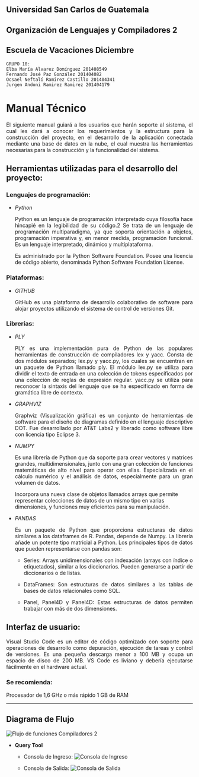 ## Universidad San Carlos de Guatemala
## Organización de Lenguajes y Compiladores 2
## Escuela de Vacaciones Diciembre

    GRUPO 10:
    Elba María Alvarez Domínguez 201408549
    Fernando José Paz González 201404082
    Ocsael Neftalí Ramirez Castillo 201404341
    Jurgen Andoni Ramirez Ramirez 201404179

 
# **Manual Técnico**

<p style="text-align: justify;"> El siguiente manual guiará a los usuarios que harán soporte al sistema, el cual les dará a conocer los requerimientos y la estructura para la construcción del proyecto, en el desarrollo de la aplicación conectada mediante una base de datos en la nube, el cual muestra las herramientas necesarias para la construcción y la funcionalidad del sistema. </p>


## **Herramientas utilizadas para el desarrollo del proyecto:**

### Lenguajes de programación:

* _Python_   

    <p style="text-align: justify;"> Python es un lenguaje de programación interpretado cuya filosofía hace hincapié en la legibilidad de su código.2​ Se trata de un lenguaje de programación multiparadigma, ya que soporta orientación a objetos, programación imperativa y, en menor medida, programación funcional. Es un lenguaje interpretado, dinámico y multiplataforma. </p>  

    <p style="text-align: justify;"> Es administrado por la Python Software Foundation. Posee una licencia de código abierto, denominada Python Software Foundation License. </p>

### Plataformas:
* _GITHUB_

    <p style="text-align: justify;"> GitHub es una plataforma de desarrollo colaborativo de software para alojar proyectos utilizando el sistema de control de versiones Git. </p>

### Librerías:

* _PLY_

    <p style="text-align: justify;"> PLY es una implementación pura de Python de las populares herramientas de construcción de compiladores lex y yacc. Consta de dos módulos separados; lex.py y yacc.py, los cuales se encuentran en un paquete de Python llamado ply. El módulo lex.py se utiliza para dividir el texto de entrada en una colección de tokens especificados por una colección de reglas de expresión regular. yacc.py se utiliza para reconocer la sintaxis del lenguaje que se ha especificado en forma de gramática libre de contexto. </p>

* _GRAPHVIZ_

    <p style="text-align: justify;"> Graphviz (Visualización gráfica) es un conjunto de herramientas de software para el diseño de diagramas definido en el lenguaje descriptivo DOT. Fue desarrollado por AT&T Labs2​ y liberado como software libre con licencia tipo Eclipse 3. </p>

* _NUMPY_

    <p style="text-align: justify;"> Es una librería de Python que da soporte para crear vectores y matrices grandes, multidimensionales, junto con una gran colección de funciones matemáticas de alto nivel para operar con ellas. Especializada en el cálculo numérico y el análisis de datos, especialmente para un gran volumen de datos.

    Incorpora una nueva clase de objetos llamados arrays que permite representar colecciones de datos de un mismo tipo en varias dimensiones, y funciones muy eficientes para su manipulación. </p>

* _PANDAS_

    <p style="text-align: justify;"> Es un paquete de Python que proporciona estructuras de datos similares a los dataframes de R. Pandas, depende de Numpy. La librería añade un potente tipo matricial a Python. Los principales tipos de datos que pueden representarse con pandas son: </p>

    * <p style="text-align: justify;"> Series: Arrays unidimensionales con indexación (arrays con índice o etiquetados), similar a los diccionarios. Pueden generarse a partir de diccionarios o de listas. </p>
    * <p style="text-align: justify;"> DataFrames: Son estructuras de datos similares a las tablas de bases de datos relacionales como SQL. </p>
    * <p style="text-align: justify;"> Panel, Panel4D y Panel4D: Estas estructuras de datos permiten trabajar con más de dos dimensiones. </p>




## **Interfaz de usuario:**

<p style="text-align: justify;"> Visual Studio Code es un editor de código optimizado con soporte para operaciones de desarrollo como depuración, ejecución de tareas y control de versiones. Es una pequeña descarga menor a 100 MB y ocupa un espacio de disco de 200 MB. VS Code es liviano y debería ejecutarse fácilmente en el hardware actual. </p>

### Se recomienda:

Procesador de 1,6 GHz o más rápido
1 GB de RAM


___

## **Diagrama de Flujo**

![Flujo de funciones Compiladores 2](/img/flujo.png)

* **Query Tool**

    * Consola de Ingreso:
    ![Consola de Ingreso](/img/tytus2.PNG)

    * Consola de Salida:
    ![Consola de Salida](/img/tytus3.PNG)
